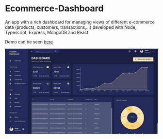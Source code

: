# Ecommerce-Dashboard

An app with a rich dashboard for managing views of different e-commerce data (products, customers, transactions,...)
developed with Node, Typescript, Express, MongoDB and React

Demo can be seen [here](https://ecommerce-dashboard-webapp.onrender.com/dashboard)

![ECommerce Dashboard](Ecommerce-dashboard.png)
